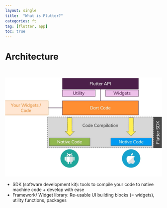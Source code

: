 ```yaml
---
layout: single
title:  "What is Flutter?"
categories: ft
tag: [flutter, app]
toc: true
---
```


# Architecture

<br>

![arch](../images/2022-02-10-ft1/arch.jpg)


- SDK (software development kit): tools to compile your code to native machine code + develop with ease
- Framework/ Widget library: Re-usable UI building blocks (= widgets), utility functions, packages 